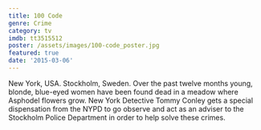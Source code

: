 ```yaml
---
title: 100 Code
genre: Crime
category: tv
imdb: tt3515512
poster: /assets/images/100-code_poster.jpg
featured: true
date: '2015-03-06'
---
```

New York, USA. Stockholm, Sweden.
Over the past twelve months young, blonde, blue-eyed women have been found dead in a meadow where Asphodel flowers grow.
New York Detective Tommy Conley gets a special dispensation from the NYPD to go observe and act as an adviser to the Stockholm Police Department in order to help solve these crimes.
